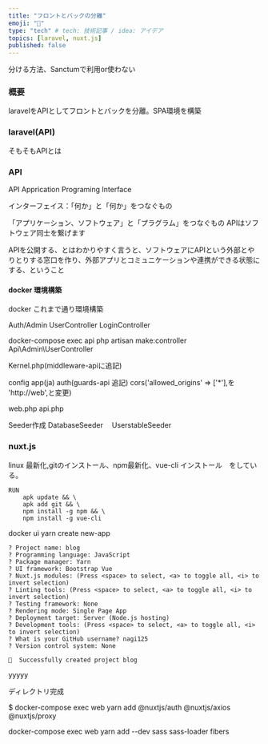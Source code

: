 ```yaml
---
title: "フロントとバックの分離"
emoji: "🌊"
type: "tech" # tech: 技術記事 / idea: アイデア
topics: [laravel, nuxt.js]
published: false
---
```

分ける方法、Sanctumで利用or使わない
### 概要
laravelをAPIとしてフロントとバックを分離。SPA環境を構築
### laravel(API)
そもそもAPIとは
### API
API Apprication Programing Interface

インターフェイス：「何か」と「何か」をつなぐもの

「アプリケーション、ソフトウェア」と「プラグラム」をつなぐもの
APIはソフトウェア同士を繋げます

APIを公開する、とはわかりやすく言うと、ソフトウェアにAPIという外部とやりとりする窓口を作り、外部アプリとコミュニケーションや連携ができる状態にする、ということ
#### docker 環境構築
docker これまで通り環境構築

Auth/Admin
  UserController
  LoginController

docker-compose exec api php artisan make:controller Api\Admin\UserController

Kernel.php(middleware-apiに追記)

config
 app(ja)
 auth(guards-api 追記)
 cors('allowed_origins' => ['*'],を
 'http://web',と変更)

web.php
 api.php

Seeder作成
  DatabaseSeeder
　UserstableSeeder

### nuxt.js

linux 最新化,gitのインストール、npm最新化、vue-cli インストール　をしている。
```dockerfile:
RUN 
    apk update && \ 
    apk add git && \
    npm install -g npm && \
    npm install -g vue-cli
```
docker
ui yarn create new-app

```
? Project name: blog
? Programming language: JavaScript
? Package manager: Yarn
? UI framework: Bootstrap Vue
? Nuxt.js modules: (Press <space> to select, <a> to toggle all, <i> to invert selection)
? Linting tools: (Press <space> to select, <a> to toggle all, <i> to invert selection)
? Testing framework: None
? Rendering mode: Single Page App
? Deployment target: Server (Node.js hosting)
? Development tools: (Press <space> to select, <a> to toggle all, <i> to invert selection)
? What is your GitHub username? nagi125
? Version control system: None

🎉  Successfully created project blog
```

yyyyy

ディレクトリ完成

$ docker-compose exec web yarn add @nuxtjs/auth @nuxtjs/axios @nuxtjs/proxy

docker-compose exec web yarn add --dev sass sass-loader fibers